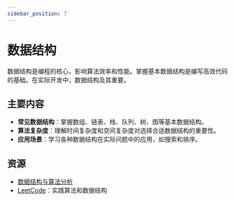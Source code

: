 ```yaml
---
sidebar_position: 7
---
```


# 数据结构

数据结构是编程的核心，影响算法效率和性能。掌握基本数据结构是编写高效代码的基础。在实际开发中，数据结构及其重要。

## 主要内容

- **常见数据结构**：掌握数组、链表、栈、队列、树、图等基本数据结构。
- **算法复杂度**：理解时间复杂度和空间复杂度对选择合适数据结构的重要性。
- **应用场景**：学习各种数据结构在实际问题中的应用，如搜索和排序。

## 资源
- [数据结构与算法分析](https://www.amazon.com/Data-Structures-Algorithm-Analysis-C/dp/013284737X)
- [LeetCode](https://leetcode.com/)：实践算法和数据结构

